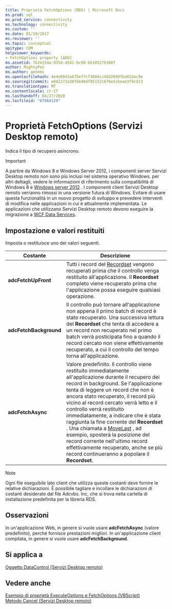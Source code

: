 ```yaml
---
title: Proprietà FetchOptions (RDS) | Microsoft Docs
ms.prod: sql
ms.prod_service: connectivity
ms.technology: connectivity
ms.custom: ''
ms.date: 01/19/2017
ms.reviewer: ''
ms.topic: conceptual
apitype: COM
helpviewer_keywords:
- FetchOptions property [ADO]
ms.assetid: 7b2e254a-9354-4541-bc98-bb185276388f
author: MightyPen
ms.author: genemi
ms.openlocfilehash: 4e4e0943a675ef7cf3684ccddd2699fba02dac9e
ms.sourcegitcommit: e042272a38fb646df05152c676e5cbeae3f9cd13
ms.translationtype: MT
ms.contentlocale: it-IT
ms.lasthandoff: 04/27/2020
ms.locfileid: "67964129"
---
```

# <a name="fetchoptions-property-rds"></a>Proprietà FetchOptions (Servizi Desktop remoto)
Indica il tipo di recupero asincrono.  
  
> [!IMPORTANT]
>  A partire da Windows 8 e Windows Server 2012, i componenti server Servizi Desktop remoto non sono più inclusi nel sistema operativo Windows. per altri dettagli, vedere le informazioni di riferimento sulla compatibilità di Windows 8 e [Windows server 2012](https://www.microsoft.com/download/details.aspx?id=27416) . I componenti client Servizi Desktop remoto verranno rimossi in una versione futura di Windows. Evitare di usare questa funzionalità in un nuovo progetto di sviluppo e prevedere interventi di modifica nelle applicazioni in cui è attualmente implementata. Le applicazioni che utilizzano Servizi Desktop remoto devono eseguire la migrazione a [WCF Data Services](https://go.microsoft.com/fwlink/?LinkId=199565).  
  
## <a name="setting-and-return-values"></a>Impostazione e valori restituiti  
 Imposta o restituisce uno dei valori seguenti.  
  
|Costante|Descrizione|  
|--------------|-----------------|  
|**adcFetchUpFront**|Tutti i record del [Recordset](../../../ado/reference/ado-api/recordset-object-ado.md) vengono recuperati prima che il controllo venga restituito all'applicazione. Il **Recordset** completo viene recuperato prima che l'applicazione possa eseguire qualsiasi operazione.|  
|**adcFetchBackground**|Il controllo può tornare all'applicazione non appena il primo batch di record è stato recuperato. Una successiva lettura del **Recordset** che tenta di accedere a un record non recuperato nel primo batch verrà posticipata fino a quando il record cercato non viene effettivamente recuperato, a cui il controllo del tempo torna all'applicazione.|  
|**adcFetchAsync**|Valore predefinito. Il controllo viene restituito immediatamente all'applicazione durante il recupero dei record in background. Se l'applicazione tenta di leggere un record che non è ancora stato recuperato, il record più vicino al record cercato verrà letto e il controllo verrà restituito immediatamente, a indicare che è stata raggiunta la fine corrente del **Recordset** . Una chiamata a [MoveLast](../../../ado/reference/rds-api/movefirst-movelast-movenext-and-moveprevious-methods-rds.md) , ad esempio, sposterà la posizione del record corrente nell'ultimo record effettivamente recuperato, anche se più record continueranno a popolare il **Recordset**.|  
  
> [!NOTE]
>  Ogni file eseguibile lato client che utilizza queste costanti deve fornire le relative dichiarazioni. È possibile tagliare e incollare le dichiarazioni di costanti desiderate dal file Adcvbs. Inc, che si trova nella cartella di installazione predefinita per la libreria RDS.  
  
## <a name="remarks"></a>Osservazioni  
 In un'applicazione Web, in genere si vuole usare **adcFetchAsync** (valore predefinito), perché fornisce prestazioni migliori. In un'applicazione client compilata, in genere si vuole usare **adcFetchBackground**.  
  
## <a name="applies-to"></a>Si applica a  
 [Oggetto DataControl (Servizi Desktop remoto)](../../../ado/reference/rds-api/datacontrol-object-rds.md)  
  
## <a name="see-also"></a>Vedere anche  
 [Esempio di proprietà ExecuteOptions e FetchOptions (VBScript)](../../../ado/reference/rds-api/executeoptions-and-fetchoptions-properties-example-vbscript.md)   
 [Metodo Cancel (Servizi Desktop remoto)](../../../ado/reference/rds-api/cancel-method-rds.md)


